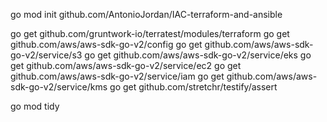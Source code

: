 
go mod init github.com/AntonioJordan/IAC-terraform-and-ansible

go get github.com/gruntwork-io/terratest/modules/terraform
go get github.com/aws/aws-sdk-go-v2/config
go get github.com/aws/aws-sdk-go-v2/service/s3
go get github.com/aws/aws-sdk-go-v2/service/eks
go get github.com/aws/aws-sdk-go-v2/service/ec2
go get github.com/aws/aws-sdk-go-v2/service/iam
go get github.com/aws/aws-sdk-go-v2/service/kms
go get github.com/stretchr/testify/assert

go mod tidy
